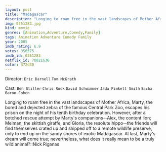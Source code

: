 ```yaml
---
layout: post
title: "Madagascar"
description: "Longing to roam free in the vast landscapes of Mother Africa, Marty, the bored and dejected zebra of the famous Central Park Zoo, escapes his prison on the night of his tenth birthday celebration. However, after a botched rescue attempt by Marty's companions--Alex, the content lion; Melman, the skittish giraffe, and Gloria, the resolute hippo--the friends will find themselves crated up and shipped off to a remote wildlife preserve, only to end up on the sandy shores of exotic Madagascar.."
img: 0351283.jpg
kind: movie
genres: [Animation,Adventure,Comedy,Family]
tags: Animation Adventure Comedy Family 
year: 2005
imdb_rating: 6.9
votes: 356575
imdb_id: 0351283
netflix_id: 70021636
color: 472d30
---
```

Director: `Eric Darnell` `Tom McGrath`  

Cast: `Ben Stiller` `Chris Rock` `David Schwimmer` `Jada Pinkett Smith` `Sacha Baron Cohen` 

Longing to roam free in the vast landscapes of Mother Africa, Marty, the bored and dejected zebra of the famous Central Park Zoo, escapes his prison on the night of his tenth birthday celebration. However, after a botched rescue attempt by Marty's companions--Alex, the content lion; Melman, the skittish giraffe, and Gloria, the resolute hippo--the friends will find themselves crated up and shipped off to a remote wildlife preserve, only to end up on the sandy shores of exotic Madagascar. At last, Marty's dream will come true; nevertheless, what does it really mean to be a truly wild animal?::Nick Riganas